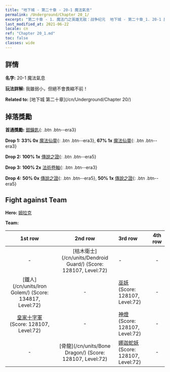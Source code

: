 ```yaml
---
title: "地下城 - 第二十章 - 20-1 魔法氣息"
permalink: /Underground/Chapter 20_1/
excerpt: "第二十章 - 1. 魔法门之英雄无敌：战争纪元  地下城 - 第二十章_1. 20-1 魔法氣息"
last_modified_at: 2021-06-22
locale: cn
ref: "Chapter 20_1.md"
toc: false
classes: wide
---
```


## 詳情

 **名字:** 20-1 魔法氣息

 **玩法詳解:**       我雖弱小，但絕不會畏縮不前！

 **Related to:** [地下城 第二十章](/cn/Underground/Chapter 20/)

## 掉落獎勵

 **首通獎勵:** [銀鑰匙](/cn/Items/con_693/){: .btn .btn--era3}

 **Drop 1:** **33% 0x** [魔法仙靈](/cn/Items/unt_262/){: .btn .btn--era3}, **67% 1x** [魔法仙靈](/cn/Items/unt_262/){: .btn .btn--era3}

 **Drop 2:** **100% 1x** [傳說之證](/cn/Items/mat_81/){: .btn .btn--era5}

 **Drop 3:** **100% 2x** [法術卷軸](/cn/Items/con_694/){: .btn .btn--era3}

 **Drop 4:** **50% 0x** [傳說之證](/cn/Items/mat_74/){: .btn .btn--era5}, **50% 1x** [傳說之證](/cn/Items/mat_74/){: .btn .btn--era5}


## Fight against Team
 **Hero:** [姆拉克](/cn/heroes/Mullich/)

 **Team:**


  | 1st row | 2nd row | 3rd row | 4th row |
  |:----:|:----:|:----|:----:|
  | - | [枯木衛士](/cn/units/Dendroid Guard/) (Score: 128107, Level:72)  | - | - |
  | [鐵人](/cn/units/Iron Golem/) (Score: 134817, Level:72)  | - | [巫妖](/cn/units/Lich/) (Score: 128107, Level:72)  | - |
  | [皇家十字軍](/cn/units/Swordsman/) (Score: 128107, Level:72)  | - | [神燈](/cn/units/Genie/) (Score: 128107, Level:72)  | - |
  | - | [骨龍](/cn/units/Bone Dragon/) (Score: 128107, Level:72)  | [娜迦蛇妖](/cn/units/Naga/) (Score: 128107, Level:72)  | - |


